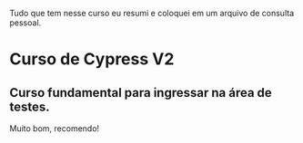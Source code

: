 Tudo que tem nesse curso eu resumi e coloquei em um arquivo de consulta pessoal.

# Curso de Cypress V2

## Curso fundamental para ingressar na área de testes.

Muito bom, recomendo!